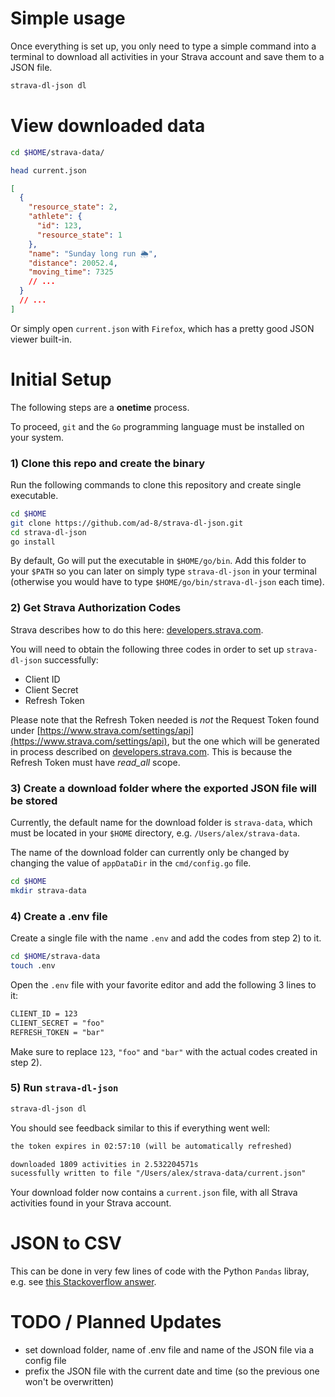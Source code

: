 # Simple usage
Once everything is set up, you only need to type a simple command into a terminal
to download all activities in your Strava account and save them to a JSON file.

```sh
strava-dl-json dl
```

# View downloaded data
```sh
cd $HOME/strava-data/

head current.json
```
```json
[
  {
    "resource_state": 2,
    "athlete": {
      "id": 123,
      "resource_state": 1
    },
    "name": "Sunday long run 🌦",
    "distance": 20052.4,
    "moving_time": 7325
    // ...
  }
  // ...
]
```
Or simply open `current.json` with `Firefox`, which has a pretty good JSON viewer built-in.

# Initial Setup  

The following steps are a **onetime** process.

To proceed, `git` and the `Go` programming language must be installed on your system.

### 1) Clone this repo and create the binary

Run the following commands to clone this repository and create single executable.
```sh
cd $HOME
git clone https://github.com/ad-8/strava-dl-json.git
cd strava-dl-json
go install
```
By default, Go will put the executable in `$HOME/go/bin`. 
Add this folder to your `$PATH` so you can later on simply type `strava-dl-json` in your terminal
(otherwise you would have to type `$HOME/go/bin/strava-dl-json` each time).

### 2) Get Strava Authorization Codes
Strava describes how to do this here: [developers.strava.com](https://developers.strava.com/docs/getting-started/).

You will need to obtain the following three codes in order to set up `strava-dl-json` successfully:
- Client ID
- Client Secret
- Refresh Token

Please note that the Refresh Token needed is *not* the Request Token found under [https://www.strava.com/settings/api](https://www.strava.com/settings/api),
but the one which will be generated in process described on [developers.strava.com](https://developers.strava.com/docs/getting-started/).
This is because the Refresh Token must have *read_all* scope.

### 3) Create a download folder where the exported JSON file will be stored
Currently, the default name for the download folder is `strava-data`,
which must be located in your `$HOME` directory, e.g. `/Users/alex/strava-data`.

The name of the download folder can currently only be changed by changing
the value of `appDataDir` in the `cmd/config.go` file.

```sh
cd $HOME
mkdir strava-data
```

### 4) Create a .env file
Create a single file with the name `.env` and add the codes from step 2) to it.
```sh
cd $HOME/strava-data
touch .env
```

Open the `.env` file with your favorite editor and add the following 3 lines to it:
```txt
CLIENT_ID = 123
CLIENT_SECRET = "foo"
REFRESH_TOKEN = "bar"
```
Make sure to replace `123`, `"foo"` and `"bar"` with the actual codes created in step 2).


### 5) Run `strava-dl-json`
```sh
strava-dl-json dl
```

You should see feedback similar to this if everything went well:
```txt
the token expires in 02:57:10 (will be automatically refreshed)

downloaded 1809 activities in 2.532204571s
sucessfully written to file "/Users/alex/strava-data/current.json"
```

Your download folder now contains a `current.json` file, 
with all Strava activities found in your Strava account. 

# JSON to CSV
This can be done in very few lines of code with the Python `Pandas` libray, e.g. see
[this Stackoverflow answer](https://stackoverflow.com/a/37307324).

# TODO / Planned Updates
- set download folder, name of .env file and name of the JSON file via a config file
- prefix the JSON file with the current date and time (so the previous one won't be overwritten)
